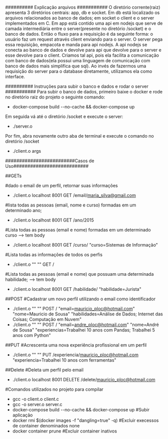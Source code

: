 ########## Explicação arquivos ###########
O diretório corrente(raiz) apresenta 3 diretórios centrais: app, db e socket. Em db está localizado os arquivos relacionados ao banco de dados;
em socket o client e o server implementados em C. Em app está contido uma api em nodejs que serve de camada intermediária entre o server(presente no diretório /socket) e o banco de dados.
Então o fluxo para a requisição é da seguinte forma: o usuário faz um request através client enviando para o server. O server pega essa requisição, empacota e manda para api nodejs. A api nodejs se conecta ao banco de dados e devolve para api que devolve para o server  e esse devolve para o client. Criamos tal api, pois ela  facilita a comunicação com banco de dados(ela possui uma linguagem de comunicação com banco de dados mais simplifica que sql). Ao invés de fazermos uma requisição do server para o database diretamente, utilizamos ela como interface. 


########## Instruções para subir o banco e dados e rodar o server ###########
Para subir o banco de dados, primeiro baixe o docker e rode no diretório raiz do projeto o seguinte comando:

- docker-compose build --no-cache && docker-compose up

Em seguida vá até o diretório /socket e execute o server:

- ./server.o

Por fim, abra novamente outro aba de terminal e execute o comando no diretório /socket

- ./client.o args

#########################Casos de Uso###########################

##GETs

#dado o email de um perfil, retornar suas informações
- ./client.o localhost 8001 GET /email/maria_silva@gmail.com 

#lista todas as pessoas (email, nome e curso) formadas em um determinado ano;
- ./client.o localhost 8001 GET /ano/2015

#Lista todas as pessoas (email e nome) formadas em um determinado curso   -->  tem body
- ./client.o localhost 8001 GET /curso/ "curso=Sistemas de Informação"

#Lista todas as informações de todos os perfis
- ./client.o "" "" GET /

#Lista todas as pessoas (email e nome) que possuam uma determinada habilidade;  -->  tem body
- ./client.o localhost 8001 GET /habilidade/ "habilidade=Jurista"

##POST
#Cadastrar um novo perfil utilizando o email como identificador
- ./client.o "" "" POST / "email=mauricio_ploc@hotmail.com" "nome=Mauricio de Sousa" "habilidades=Análise de Dados; Internet das Coisas; Computação em Nuvem"
- ./client.o "" "" POST / "email=andre_ploc@hotmail.com" "nome=André de Sousa" "experiencias=Trabalhei 10 anos com Pandas; Trabalhei 5 anos com Python"

##PUT
#Acrescenta uma nova experiência profissional em um perfil
- ./client.o "" "" PUT /experiencia/mauricio_ploc@hotmail.com "experiencia=Trabalhei 10 anos com ferramentas"

##Delete
#Deleta um perfil pelo email
- ./client.o localhost 8001 DELETE /delete/mauricio_ploc@hotmail.com


#Comandos utilizados no projeto para compilar
- gcc -o client.o client.c
- gcc -o server.o server.c
- docker-compose build --no-cache && docker-compose up          #Subir aplicação
- docker rmi $(docker images -f "dangling=true" -q)             #Excluir execessos de container denominados none
- docker container prune                                        #Excluir container inativos
